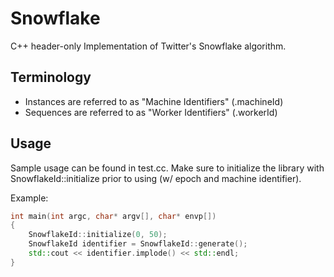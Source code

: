 # Snowflake
C++ header-only Implementation of Twitter's Snowflake algorithm.

## Terminology
- Instances are referred to as "Machine Identifiers" (.machineId)
- Sequences are referred to as "Worker Identifiers" (.workerId)

## Usage
Sample usage can be found in test.cc. Make sure to initialize the library with
SnowflakeId::initialize prior to using (w/ epoch and machine identifier).

Example:
```cpp
int main(int argc, char* argv[], char* envp[])
{
	SnowflakeId::initialize(0, 50);
	SnowflakeId identifier = SnowflakeId::generate();
	std::cout << identifier.implode() << std::endl;
}
```
